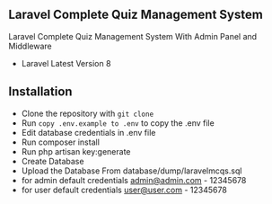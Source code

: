 ## Laravel Complete Quiz Management System
Laravel Complete Quiz Management System With Admin Panel and Middleware
- Laravel Latest Version 8
## Installation

- Clone the repository with `git clone`
- Run `copy .env.example to .env` to copy the .env file
- Edit database credentials in .env file
- Run composer install
- Run php artisan key:generate
- Create Database
- Upload the Database From database/dump/laravelmcqs.sql
- for admin default credentials admin@admin.com - 12345678
- for user default credentials user@user.com - 12345678
